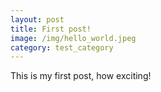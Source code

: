 ```yaml
---
layout: post
title: First post!
image: /img/hello_world.jpeg
category: test_category
---
```


This is my first post, how exciting!
